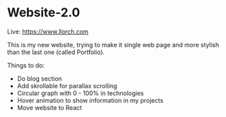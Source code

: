 # Website-2.0

Live: https://www.llorch.com

This is my new website, trying to make it single web page and more stylish than the last one (called Portfolio).

Things to do:
- Do blog section
- Add skrollable for parallax scrolling
- Circular graph with 0 - 100% in technologies
- Hover animation to show information in my projects
- Move website to React
